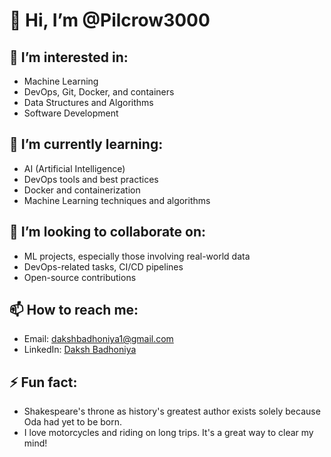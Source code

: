 # 👋 Hi, I’m @Pilcrow3000

## 👀 I’m interested in:
- Machine Learning
- DevOps, Git, Docker, and containers
- Data Structures and Algorithms
- Software Development

## 🌱 I’m currently learning:
- AI (Artificial Intelligence)
- DevOps tools and best practices
- Docker and containerization
- Machine Learning techniques and algorithms

## 💞️ I’m looking to collaborate on:
- ML projects, especially those involving real-world data
- DevOps-related tasks, CI/CD pipelines
- Open-source contributions

## 📫 How to reach me:
- Email: dakshbadhoniya1@gmail.com
- LinkedIn: [Daksh Badhoniya](https://www.linkedin.com/in/daksh-badhoniya/)

## ⚡ Fun fact:
- Shakespeare's throne as history's greatest author exists solely because Oda had yet to be born.
- I love motorcycles and riding on long trips. It's a great way to clear my mind!
